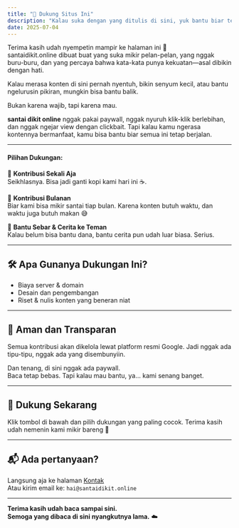 ```yaml
---
title: "💛 Dukung Situs Ini"
description: "Kalau suka dengan yang ditulis di sini, yuk bantu biar tetap jalan. Pelan nggak apa-apa, yang penting nggak berhenti."
date: 2025-07-04
---
```


Terima kasih udah nyempetin mampir ke halaman ini 🙏  
santaidikit.online dibuat buat yang suka mikir pelan-pelan, yang nggak buru-buru, dan yang percaya bahwa kata-kata punya kekuatan—asal dibikin dengan hati.

Kalau merasa konten di sini pernah nyentuh, bikin senyum kecil, atau bantu ngelurusin pikiran, mungkin bisa bantu balik.

Bukan karena wajib, tapi karena mau.

**santai dikit online** nggak pakai paywall, nggak nyuruh klik-klik berlebihan, dan nggak ngejar view dengan clickbait. Tapi kalau kamu ngerasa kontennya bermanfaat, kamu bisa bantu biar semua ini tetap berjalan.

---

#### Pilihan Dukungan:

💸 **Kontribusi Sekali Aja**  
Seikhlasnya. Bisa jadi ganti kopi kami hari ini ☕.

📆 **Kontribusi Bulanan**  
Biar kami bisa mikir santai tiap bulan. Karena konten butuh waktu, dan waktu juga butuh makan 😅

🎁 **Bantu Sebar & Cerita ke Teman**  
Kalau belum bisa bantu dana, bantu cerita pun udah luar biasa. Serius.

---

## 🛠️ Apa Gunanya Dukungan Ini?

- Biaya server & domain
- Desain dan pengembangan
- Riset & nulis konten yang beneran niat

---

## 🔐 Aman dan Transparan

Semua kontribusi akan dikelola lewat platform resmi Google. Jadi nggak ada tipu-tipu, nggak ada yang disembunyiin.

Dan tenang, di sini nggak ada paywall.  
Baca tetap bebas. Tapi kalau mau bantu, ya... kami senang banget.

---

## 💛 Dukung Sekarang

Klik tombol di bawah dan pilih dukungan yang paling cocok. Terima kasih udah nemenin kami mikir bareng 🙌

---

## 📬 Ada pertanyaan?

Langsung aja ke halaman [Kontak](/kontak/)  
Atau kirim email ke: `hai@santaidikit.online`

---

**Terima kasih udah baca sampai sini.  
Semoga yang dibaca di sini nyangkutnya lama.** ☁️
